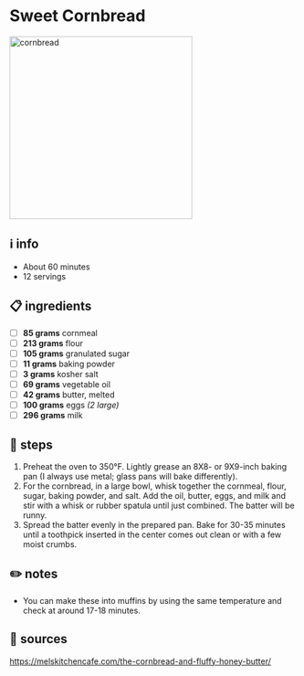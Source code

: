 # Sweet Cornbread
<img src="https://www.jiffymix.com/wp-content/uploads/2021/10/Corn_Muffin-Left-r18.jpg" alt="cornbread" width="320"/>  

## ℹ️ info
* About 60 minutes  
* 12 servings  

## 📋 ingredients
- [ ] **85	grams**	cornmeal
- [ ] **213	grams**	flour
- [ ] **105	grams**	granulated sugar
- [ ] **11	grams**	baking powder
- [ ] **3	grams**	kosher salt
- [ ] **69	grams**	vegetable oil
- [ ] **42	grams**	butter, melted
- [ ] **100	grams**	eggs *(2 large)*
- [ ] **296	grams**	milk

## 🔪 steps
1. Preheat the oven to 350°F. Lightly grease an 8X8- or 9X9-inch baking pan (I always use metal; glass pans will bake differently).
2. For the cornbread, in a large bowl, whisk together the cornmeal, flour, sugar, baking powder, and salt. Add the oil, butter, eggs, and milk and stir with a whisk or rubber spatula until just combined. The batter will be runny.
3. Spread the batter evenly in the prepared pan. Bake for 30-35 minutes until a toothpick inserted in the center comes out clean or with a few moist crumbs.

## ✏️ notes
* You can make these into muffins by using the same temperature and check at around 17-18 minutes.

## 🔗 sources
https://melskitchencafe.com/the-cornbread-and-fluffy-honey-butter/  
